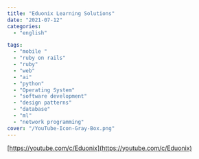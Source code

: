 ```yaml
---
title: "Eduonix Learning Solutions"
date: "2021-07-12"
categories:
  - "english"

tags:
  - "mobile "
  - "ruby on rails"
  - "ruby"
  - "web"
  - "ai"
  - "python"
  - "Operating System"
  - "software development"
  - "design patterns"
  - "database"
  - "ml"
  - "network programming"
cover: "/YouTube-Icon-Gray-Box.png"
---
```


[https://youtube.com/c/Eduonix](https://youtube.com/c/Eduonix)
